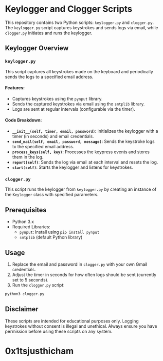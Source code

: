 
# Keylogger and Clogger Scripts

This repository contains two Python scripts: `keylogger.py` and `clogger.py`. The `keylogger.py` script captures keystrokes and sends logs via email, while `clogger.py` initiates and runs the keylogger.

## Keylogger Overview

### `keylogger.py`
This script captures all keystrokes made on the keyboard and periodically sends the logs to a specified email address.

#### Features:
- Captures keystrokes using the `pynput` library.
- Sends the captured keystrokes via email using the `smtplib` library.
- Logs are sent at regular intervals (configurable via the timer).

#### Code Breakdown:
- **`__init__(self, timer, email, password)`**: Initializes the keylogger with a timer (in seconds) and email credentials.
- **`send_mail(self, email, password, message)`**: Sends the keystroke logs to the specified email address.
- **`process_keys(self, key)`**: Processes the keypress events and stores them in the log.
- **`report(self)`**: Sends the log via email at each interval and resets the log.
- **`start(self)`**: Starts the keylogger and listens for keystrokes.

### `clogger.py`
This script runs the keylogger from `keylogger.py` by creating an instance of the `Keylogger` class with specified parameters.

## Prerequisites

- Python 3.x
- Required Libraries: 
    - `pynput`: Install using `pip install pynput`
    - `smtplib` (default Python library)

## Usage

1. Replace the email and password in `clogger.py` with your own Gmail credentials.
2. Adjust the timer in seconds for how often logs should be sent (currently set to 5 seconds).
3. Run the `clogger.py` script:

```bash
python3 clogger.py
```

## Disclaimer

These scripts are intended for educational purposes only. Logging keystrokes without consent is illegal and unethical. Always ensure you have permission before using these scripts on any system.

# 0x1tsjusthicham